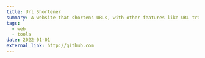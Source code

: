 ```yaml
---
title: Url Shortener
summary: A website that shortens URLs, with other features like URL tracking, secure links, custom enpoints and more
tags:
  - web
  - tools
date: 2022-01-01
external_link: http://github.com
---
```

